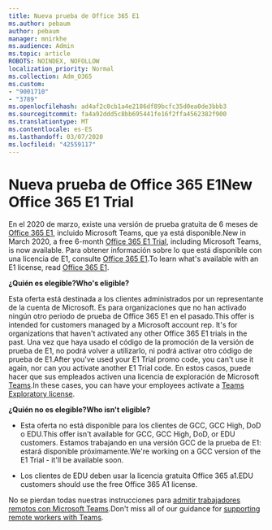 ```yaml
---
title: Nueva prueba de Office 365 E1
ms.author: pebaum
author: pebaum
manager: mnirkhe
ms.audience: Admin
ms.topic: article
ROBOTS: NOINDEX, NOFOLLOW
localization_priority: Normal
ms.collection: Adm_O365
ms.custom:
- "9001710"
- "3789"
ms.openlocfilehash: ad4af2c0cb1a4e2186df89bcfc35d0ea0de3bbb3
ms.sourcegitcommit: fa4a92ddd5c8bb695441fe16f2ffa4562382f900
ms.translationtype: MT
ms.contentlocale: es-ES
ms.lasthandoff: 03/07/2020
ms.locfileid: "42559117"
---
```

# <a name="new-office-365-e1-trial"></a><span data-ttu-id="7290d-102">Nueva prueba de Office 365 E1</span><span class="sxs-lookup"><span data-stu-id="7290d-102">New Office 365 E1 Trial</span></span>

<span data-ttu-id="7290d-103">En el 2020 de marzo, existe una versión de prueba gratuita de 6 meses de [Office 365 E1](https://docs.microsoft.com/MicrosoftTeams/e1-trial-license), incluido Microsoft Teams, que ya está disponible.</span><span class="sxs-lookup"><span data-stu-id="7290d-103">New in March 2020, a free 6-month [Office 365 E1 Trial](https://docs.microsoft.com/MicrosoftTeams/e1-trial-license), including Microsoft Teams, is now available.</span></span> <span data-ttu-id="7290d-104">Para obtener información sobre lo que está disponible con una licencia de E1, consulte [Office 365 E1](https://www.microsoft.com/microsoft-365/business/office-365-enterprise-e1-business-software).</span><span class="sxs-lookup"><span data-stu-id="7290d-104">To learn what's available with an E1 license, read [Office 365 E1](https://www.microsoft.com/microsoft-365/business/office-365-enterprise-e1-business-software).</span></span>

<span data-ttu-id="7290d-105">**¿Quién es elegible?**</span><span class="sxs-lookup"><span data-stu-id="7290d-105">**Who's eligible?**</span></span>

<span data-ttu-id="7290d-106">Esta oferta está destinada a los clientes administrados por un representante de la cuenta de Microsoft. Es para organizaciones que no han activado ningún otro periodo de prueba de Office 365 E1 en el pasado.</span><span class="sxs-lookup"><span data-stu-id="7290d-106">This offer is intended for customers managed by a Microsoft account rep. It's for organizations that haven't activated any other Office 365 E1 trials in the past.</span></span> <span data-ttu-id="7290d-107">Una vez que haya usado el código de la promoción de la versión de prueba de E1, no podrá volver a utilizarlo, ni podrá activar otro código de prueba de E1.</span><span class="sxs-lookup"><span data-stu-id="7290d-107">After you've used your E1 Trial promo code, you can't use it again, nor can you activate another E1 Trial code.</span></span> <span data-ttu-id="7290d-108">En estos casos, puede hacer que sus empleados activen una licencia de exploración de Microsoft [Teams](https://docs.microsoft.com/MicrosoftTeams/teams-exploratory).</span><span class="sxs-lookup"><span data-stu-id="7290d-108">In these cases, you can have your employees activate a [Teams Exploratory license](https://docs.microsoft.com/MicrosoftTeams/teams-exploratory).</span></span>

<span data-ttu-id="7290d-109">**¿Quién no es elegible?**</span><span class="sxs-lookup"><span data-stu-id="7290d-109">**Who isn't eligible?**</span></span>

- <span data-ttu-id="7290d-110">Esta oferta no está disponible para los clientes de GCC, GCC High, DoD o EDU.</span><span class="sxs-lookup"><span data-stu-id="7290d-110">This offer isn't available for GCC, GCC High, DoD, or EDU customers.</span></span> <span data-ttu-id="7290d-111">Estamos trabajando en una versión GCC de la prueba de E1: estará disponible próximamente.</span><span class="sxs-lookup"><span data-stu-id="7290d-111">We're working on a GCC version of the E1 Trial - it'll be available soon.</span></span>

 - <span data-ttu-id="7290d-112">Los clientes de EDU deben usar la licencia gratuita Office 365 a1.</span><span class="sxs-lookup"><span data-stu-id="7290d-112">EDU customers should use the free Office 365 A1 license.</span></span>

<span data-ttu-id="7290d-113">No se pierdan todas nuestras instrucciones para [admitir trabajadores remotos con Microsoft Teams](https://docs.microsoft.com/MicrosoftTeams/support-remote-work-with-teams).</span><span class="sxs-lookup"><span data-stu-id="7290d-113">Don't miss all of our guidance for [supporting remote workers with Teams](https://docs.microsoft.com/MicrosoftTeams/support-remote-work-with-teams).</span></span>
